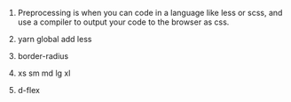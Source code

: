 1. Preprocessing is when you can code in a language like less or scss, and use a compiler to output your code to the browser as css.

2. yarn global add less

3. border-radius

4. xs sm md lg xl

5. d-flex